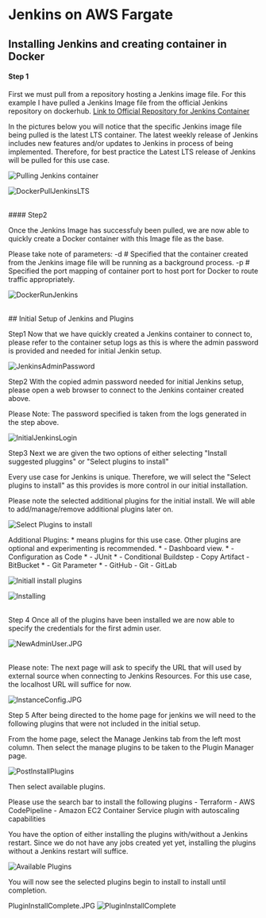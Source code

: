 # Jenkins on AWS Fargate

## Installing Jenkins and creating container in Docker

#### Step 1

First we must pull from a repository hosting a Jenkins image file.
For this example I have pulled a Jenkins Image file from the official Jenkins repository on dockerhub.
[Link to Official Repository for Jenkins Container](https://hub.docker.com/r/jenkins/jenkins/)

In the pictures below you will notice that the specific Jenkins image file being pulled is the latest LTS container.
The latest weekly release of Jenkins includes new features and/or updates to Jenkins in process of being implemented.
Therefore, for best practice the Latest LTS release of Jenkins will be pulled for this use case.


![Pulling Jenkins container](https://github.com/TerraformProject/AWS_Terraform_Project/blob/master/Notes/Jenkis%20-%20Notes/Jenkins%20AWS%20Fargate%20Imgs/Pulling%20Jenkins%20container.JPG)


![DockerPullJenkinsLTS](https://github.com/TerraformProject/AWS_Terraform_Project/blob/master/Notes/Jenkis%20-%20Notes/Jenkins%20AWS%20Fargate%20Imgs/DockerPullJenkinsLTS.JPG)


<br>
#### Step2

Once the Jenkins Image has successfuly been pulled, we are now able to quickly create a Docker container with this Image file as the base.

Please take note of parameters:
-d # Specified that the container created from the Jenkins image file will be running as a background process.
-p # Specified the port mapping of container port to host port for Docker to route traffic appropriately.

![DockerRunJenkins](https://github.com/TerraformProject/AWS_Terraform_Project/blob/master/Notes/Jenkis%20-%20Notes/Jenkins%20AWS%20Fargate%20Imgs/DockerRunJenkins.JPG)

<br>
## Initial Setup of Jenkins and Plugins

Step1
Now that we have quickly created a Jenkins container to connect to, please refer to the container setup logs as this is where the admin password is provided and needed for initial Jenkin setup.


![JenkinsAdminPassword](https://github.com/TerraformProject/AWS_Terraform_Project/blob/master/Notes/Jenkis%20-%20Notes/Jenkins%20AWS%20Fargate%20Imgs/JenkinsAdminPassword.JPG)

Step2
With the copied admin password needed for initial Jenkins setup, please open a web browser to connect to the Jenkins container created above.

Please Note:
The password specified is taken from the logs generated in the step above.

![InitialJenkinsLogin](https://github.com/TerraformProject/AWS_Terraform_Project/blob/master/Notes/Jenkis%20-%20Notes/Jenkins%20AWS%20Fargate%20Imgs/InitialJenkinsLogin.JPG)

Step3
Next we are given the two options of either selecting "Install suggested pluggins" or "Select plugins to install"

Every use case for Jenkins is unique. Therefore, we will select the "Select plugins to install" as this provides is more control in our initial installation.

Please note the selected additional plugins for the initial install. We will able to add/manage/remove additional plugins later on.

![Select Plugins to install](https://github.com/TerraformProject/AWS_Terraform_Project/blob/master/Notes/Jenkis%20-%20Notes/Jenkins%20AWS%20Fargate%20Imgs/Select%20Plugins%20to%20install.JPG)

Additional Plugins:
\* means plugins for this use case. Other plugins are optional and experimenting is recommended.
\* - Dashboard view.
\* - Configuration as Code
\* - JUnit
\* - Conditional Buildstep
\- Copy Artifact
\- BitBucket
\* - Git Parameter
\* - GitHub
\- Git
\- GitLab

![Initiall install plugins](https://github.com/TerraformProject/AWS_Terraform_Project/blob/master/Notes/Jenkis%20-%20Notes/Jenkins%20AWS%20Fargate%20Imgs/Select%20Plugins%20to%20install.JPG)


![Installing](https://github.com/TerraformProject/AWS_Terraform_Project/blob/master/Notes/Jenkis%20-%20Notes/Jenkins%20AWS%20Fargate%20Imgs/Installing.JPG)

<br>
Step 4
Once all of the plugins have been installed we are now able to specify the credentials for the first admin user.

![NewAdminUser.JPG](https://github.com/TerraformProject/AWS_Terraform_Project/blob/master/Notes/Jenkis%20-%20Notes/Jenkins%20AWS%20Fargate%20Imgs/NewAdminUser.JPG)

<br>
Please note:
The next page will ask to specify the URL that will used by external source when connecting to Jenkins Resources. For this use case, the localhost URL will suffice for now.

![InstanceConfig.JPG](https://github.com/TerraformProject/AWS_Terraform_Project/blob/master/Notes/Jenkis%20-%20Notes/Jenkins%20AWS%20Fargate%20Imgs/InstanceConfig.JPG)

Step 5
After being directed to the home page for jenkins we will need to the following plugins that were not included in the initial setup.

From the home page, select the Manage Jenkins tab from the left most column. Then select the manage plugins to be taken to the Plugin Manager page.


![PostInstallPlugins](https://github.com/TerraformProject/AWS_Terraform_Project/blob/master/Notes/Jenkis%20-%20Notes/Jenkins%20AWS%20Fargate%20Imgs/PostInstallPlugins.JPG)

Then select available plugins.

Please use the search bar to install the following plugins
\- Terraform
\- AWS CodePipeline
\- Amazon EC2 Container Service plugin with autoscaling capabilities

You have the option of either installing the plugins with/without a Jenkins restart. Since we do not have any jobs created yet yet, installing the plugins without a Jenkins restart will suffice.

![Available Plugins](https://github.com/TerraformProject/AWS_Terraform_Project/blob/master/Notes/Jenkis%20-%20Notes/Jenkins%20AWS%20Fargate%20Imgs/Available%20Plugins.JPG)

You will now see the selected plugins begin to install to install until completion.

PluginInstallComplete.JPG
![PluginInstallComplete](https://github.com/TerraformProject/AWS_Terraform_Project/blob/master/Notes/Jenkis%20-%20Notes/Jenkins%20AWS%20Fargate%20Imgs/PluginInstallComplete.JPG)